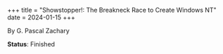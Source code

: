 +++
title = "Showstopper!: The Breakneck Race to Create Windows NT"
date = 2024-01-15
+++

By G. Pascal Zachary

**Status**: Finished

